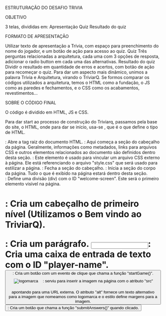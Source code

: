 ESTRUTURAÇÃO DO DESAFIO TRIVIA

OBJETIVO

3 telas, divididas em:
Apresentação
Quiz 
Resultado do quiz

FORMATO DE APRESENTAÇÃO

Utilizar texto de apresentação a Trívia, com espaço para preenchimento do nome do jogador, e um botão de ação para acesso ao quiz.
Quiz
Três perguntas relacionadas a arquitetura, cada uma com 3 opções de resposta, adicionar o radio button em cada uma das alternativas.
Resultado do quiz 
Dividir o resultado em quantidade de erros e acertos, com botão de ação para recomeçar o quiz.
Para dar um aspecto mais dinâmico, unimos a palavra Trívia e Arquitetura, virando o TríviarQ.
Se formos comparar os códigos utilizados a arquitetura, temos o HTML como a fundação, o JS como as paredes e fechamentos, e o CSS como os acabamentos, revestimentos...

SOBRE O CÓDIGO FINAL

O código é dividido em HTML, JS e CSS.


Para dar start ao processo de construção do Triviarq, passamos pela base do site, o HTML, onde para dar se início, usa-se <!DOCTYPE html>, que é o que define o tipo de HTML.
<html>: Abre a tag raiz do documento HTML.
<head>: Aqui começa a seção do cabeçalho da página. Geralmente, informações como metadados, links para arquivos CSS e outros elementos relacionados ao documento são definidos dentro desta seção.
<link rel="stylesheet" type="text/css" href="style.css">: Este elemento <link> é usado para vincular um arquivo CSS externo à página. Ele está referenciando o arquivo "style.css" que será usado para estilizar a página.
</head>: Fecha a seção do cabeçalho.
<body>: Inicia a seção do corpo da página. Tudo o que é exibido na página estará dentro desta seção.
<div id="welcome-screen">: Define uma divisão (div) com o ID "welcome-screen". Este será o primeiro elemento visível na página.
<h1>: Cria um cabeçalho de primeiro nível (Utilizamos o Bem vindo ao TriviarQ).
<p>: Cria um parágrafo.
<input type="text" id="player-name">: Cria uma caixa de entrada de texto com o ID "player-name".
<button onclick="startGame()">: Cria um botão com um evento de clique que chama a função "startGame()".
<img src="https://cdn.glitch.global/403ed8f8-ef31-4aad-8db1-1f27583a5bb5/teste.png?v=1697500454518" alt="logomarca" style="margin-top: 10px; margin-bottom: 20px; margin-left: 3px; margin-right: 15px;">: serviu para inserir a imagem na página com o atributo "src" apontando para uma URL externa. O atributo "alt" fornece um texto alternativo para a imagem que nomeamos como logomarca e o estilo define margens para a imagem.
<div id="game-screen" style="display: none;">: Define uma segunda divisão com o ID "game-screen". Ela é inicialmente oculta (display: none).
As três perguntas (Q.1, Q.2, Q.3) são apresentadas com opções de resposta (A, B, C). <button onclick="submitAnswers()">: Cria um botão que chama a função "submitAnswers()" quando clicado.
<div id="result-screen" style="display: none;">: Define uma terceira divisão com o ID "result-screen". Ela também é inicialmente oculta.
Apresenta o resultado do jogo, incluindo o número de respostas corretas e erradas.
Em seguida inserimos o botão para reiniciar o jogo.
<script src="script.js"></script>: Inclui um arquivo JavaScript externo chamado "script.js" para adicionar funcionalidade à página.
</body>: Fecha a seção do corpo.
</html>: Fecha a tag raiz do documento HTML.
O código HTML cria a página da web com a tela de boas-vindas seguida da tela de jogo com perguntas e as opções de resposta finalizando com a tela de resultados. A interatividade é implementada usando JavaScript no arquivo "script.js".
  
Para continuidade, seguimos com o código JS, como o conteúdo é mais extenso, vamos dividir por partes:
Declaração de Variáveis:
playerName: Uma variável que será usada para armazenar o nome do jogador.
correctAnswers: Uma variável para contar o número de respostas corretas.
wrongAnswers: Uma variável para contar o número de respostas erradas.
correctAnswersArray: Uma matriz (array) que será usada para armazenar as perguntas para as quais o jogador respondeu corretamente.
Função startGame():
Esta função é chamada quando o jogo começa. Ela obtém o nome do jogador a partir de um campo de entrada no documento HTML, capitaliza a primeira letra e exibe o nome na tela. Em seguida, ela altera a visibilidade de duas seções do jogo: a tela de boas-vindas fica invisível ('none') e a tela do jogo fica visível ('block').
Função submitAnswers():
Esta função é chamada quando o jogador submete suas respostas. Ela zera as variáveis correctAnswers, wrongAnswers e correctAnswersArray. Em seguida, chama a função checkAnswer() para verificar as respostas para três perguntas diferentes (Q.1, Q.2, Q.3). Depois, ela exibe a tela de resultados, mostrando o número de respostas corretas e incorretas, bem como uma lista das perguntas respondidas corretamente.
Função checkAnswer(question, correctOption, questionText):
Esta função verifica a resposta para uma pergunta específica. Ela recebe três parâmetros: o nome da pergunta, a opção correta e o texto da pergunta.
Ela obtém as opções de resposta para a pergunta e remove as classes 'correct-answer' e 'wrong-answer' de todas as opções. Ela também redefine a cor de fundo para a cor padrão.
Em seguida, verifica qual opção foi selecionada pelo jogador e compara com a opção correta. Se a resposta for correta, adiciona a classe 'correct-answer' à opção selecionada, atualiza a variável correctAnswers e adiciona a pergunta ao array correctAnswersArray. Se a resposta for errada, adiciona a classe 'wrong-answer' à opção selecionada, muda a cor de fundo para vermelho e exibe um alerta com a resposta correta. A variável wrongAnswers também é atualizada.
Função restartGame():
Esta função reinicia o jogo, zerando as variáveis de respostas corretas, erradas e a matriz correctAnswersArray. Também limpa o campo de entrada de nome do jogador e reconfigura os botões de seleção de resposta para cada pergunta.
Ela redefine a visibilidade das telas de boas-vindas e de resultados.
Função resetRadioButtons(question):
Esta função é usada para desmarcar todos os botões de seleção de resposta para uma pergunta específica. Ela é chamada na função restartGame() para garantir que as respostas selecionadas sejam desmarcadas quando o jogo é reiniciado.
Para fechar o combinado dos três códigos, usamos o CSS
body: Esta seção define o estilo para o elemento <body>, que é o elemento principal de uma página HTML.
font-family: Define a fonte do texto dentro do elemento <body>. Neste caso, a fonte é "Verdana" e, se "Verdana" não estiver disponível, a página usará uma fonte genérica "sans-serif".
text-align: Define a justificação do texto como "left", o que significa que o texto será alinhado à esquerda na página.
background-image: Define uma imagem de fundo para o <body>. A imagem é definida por meio de uma URL.
background-size: Define o tamanho da imagem de fundo como "auto", o que permite que a imagem mantenha seu tamanho original.
background-position: Centraliza a imagem de fundo na página.
background-repeat: Impede que a imagem de fundo seja repetida na página.
background-attachment: Define a imagem de fundo como "fixed", o que significa que a imagem permanecerá fixa na posição enquanto a página é rolada.
#welcome-screen, #game-screen, #result-screen: Essa seção define o estilo para os elementos com os IDs "welcome-screen," "game-screen," e "result-screen." Eles têm uma margem de 10px ao redor deles.
input[type="text"], input[type="radio"]: Estiliza os elementos de entrada de texto e botões de rádio. Eles têm uma margem de 1px ao redor deles.
button: Define o estilo para botões. Eles têm uma margem de 3px, um preenchimento interno de 7px no topo e na base e 15px nos lados, uma cor de fundo, uma cor de texto branca, nenhum contorno (border), bordas arredondadas (border-radius), um cursor de apontar (pointer), e uma duração de transição de 0.4 segundos para efeito hover.
button:hover: Define o estilo do botão quando o mouse passa por cima dele. Nesse caso, a cor de fundo muda quando o botão é hover.
button:disabled: Define o estilo do botão quando está desabilitado (disabled). A cor de fundo se torna vermelha e o cursor se torna "not-allowed," indicando que o botão não pode ser clicado.
.answer-option: Define o estilo para elementos com a classe "answer-option". Eles têm uma cor de fundo, preenchimento interno e margem para criar espaçamento entre as opções de resposta.
.correct-answer: Define o estilo para elementos com a classe "correct-answer". Eles têm uma cor de fundo verde e texto branco.
.wrong-answer: Define o estilo para elementos com a classe "wrong-answer". Eles têm uma cor de fundo vermelha e texto branco.
.correct-answer-background: Define o estilo para elementos com a classe "correct-answer-background". Eles têm uma cor de fundo verde.
As regras CSS são aplicadas aos elementos HTML com base em suas classes e IDs, permitindo personalizar a aparência da página da web.

  
# Estruturação do Desafio TriviarQ

## Objetivo

O objetivo deste desafio é criar um jogo de trivia sobre arquitetura com três telas distintas: Apresentação, Quiz e Resultado do quiz.

## Formato de Apresentação

- Apresentação: Utilize um texto de apresentação para o TriviarQ, incluindo um espaço para o jogador inserir seu nome e um botão para iniciar o quiz.
- Quiz: Crie três perguntas relacionadas à arquitetura, cada uma com três opções de resposta, com botões de radio para selecionar a resposta.
- Resultado do quiz: Apresente o resultado com a contagem de respostas corretas e incorretas, e um botão para recomeçar o quiz.

## Sobre o Código Final

O código é dividido em três partes: HTML, JS e CSS.

### HTML

## Try this next 🏗️

Take a look in `TODO.md` for next steps you can try out in your new site!

___Want a minimal version of this project to build your own website? Check out [Blank Website](https://glitch.com/edit/#!/remix/glitch-blank-website)!___

## Ready to share your site?

Add these meta tags for SEO and social sharing between your page `<head></head>` tags, changing the values for your site:

```
<link rel="canonical" href="https://glitch-hello-website.glitch.me/" />
<meta name="description" content="A simple website, built with Glitch. Remix it to get your own."/>
<meta name="robots" content="index,follow" />
<meta property="og:title" content="Hello World!" />
<meta property="og:type" content="article" />
<meta property="og:url" content="https://glitch-hello-website.glitch.me/" />
<meta property="og:description" content="A simple website, built with Glitch. Remix it to get your own."/>
<meta property="og:image" content="https://cdn.glitch.com/605e2a51-d45f-4d87-a285-9410ad350515%2Fhello-website-social.png?v=1616712748147"/>
<meta name="twitter:card" content="summary" />
```

![Glitch](https://cdn.glitch.com/a9975ea6-8949-4bab-addb-8a95021dc2da%2FLogo_Color.svg?v=1602781328576)

